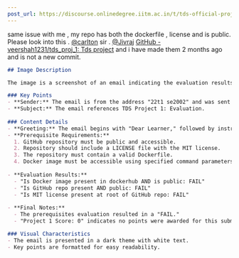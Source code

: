 ```yaml
---
post_url: https://discourse.onlinedegree.iitm.ac.in/t/tds-official-project1-discrepencies/171141/195
---
```

same issue with me , my repo has both the dockerfile , license and is public. Please look into this . [@carlton](/u/carlton) sir . [@Jivraj](/u/jivraj) [GitHub - veershah1231/tds\_proj\_1: Tds project](https://github.com/veershah1231/tds_proj_1) and i have made them 2 months ago and is not a new commit.

```markdown
## Image Description

The image is a screenshot of an email indicating the evaluation results for a project submission. 

### Key Points
- **Sender:** The email is from the address "22t1 se2002" and was sent at 1:27 AM.
- **Subject:** The email references TDS Project 1: Evaluation.
  
### Content Details
- **Greeting:** The email begins with "Dear Learner," followed by instructions regarding prerequisite checks needed for the project.
- **Prerequisite Requirements:** 
  1. GitHub repository must be public and accessible.
  2. Repository should include a LICENSE file with the MIT license.
  3. The repository must contain a valid Dockerfile.
  4. Docker image must be accessible using specified command parameters.
  
- **Evaluation Results:**
  - "Is Docker image present in dockerhub AND is public: FAIL"
  - "Is GitHub repo present AND public: FAIL"
  - "Is MIT license present at root of GitHub repo: FAIL"
  
- **Final Notes:**
  - The prerequisites evaluation resulted in a "FAIL."
  - "Project 1 Score: 0" indicates no points were awarded for this submission.

### Visual Characteristics
- The email is presented in a dark theme with white text.
- Key points are formatted for easy readability.
```